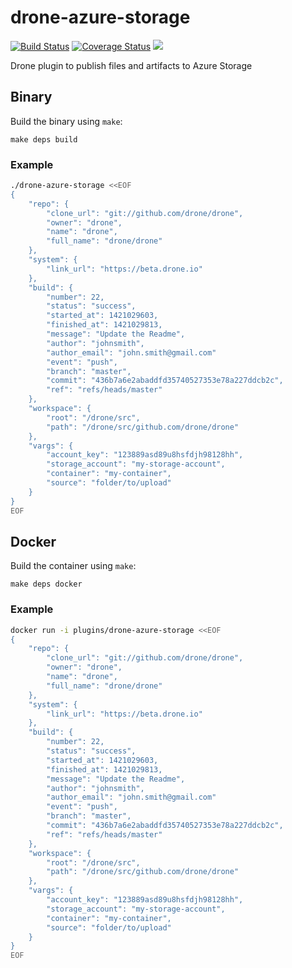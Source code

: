 # drone-azure-storage

[![Build Status](http://beta.drone.io/api/badges/drone-plugins/drone-azure-storage/status.svg)](http://beta.drone.io/drone-plugins/drone-azure-storage)
[![Coverage Status](https://aircover.co/badges/drone-plugins/drone-azure-storage/coverage.svg)](https://aircover.co/drone-plugins/drone-azure-storage)
[![](https://badge.imagelayers.io/plugins/drone-azure-storage:latest.svg)](https://imagelayers.io/?images=plugins/drone-azure-storage:latest 'Get your own badge on imagelayers.io')

Drone plugin to publish files and artifacts to Azure Storage

## Binary

Build the binary using `make`:

```
make deps build
```

### Example

```sh
./drone-azure-storage <<EOF
{
    "repo": {
        "clone_url": "git://github.com/drone/drone",
        "owner": "drone",
        "name": "drone",
        "full_name": "drone/drone"
    },
    "system": {
        "link_url": "https://beta.drone.io"
    },
    "build": {
        "number": 22,
        "status": "success",
        "started_at": 1421029603,
        "finished_at": 1421029813,
        "message": "Update the Readme",
        "author": "johnsmith",
        "author_email": "john.smith@gmail.com"
        "event": "push",
        "branch": "master",
        "commit": "436b7a6e2abaddfd35740527353e78a227ddcb2c",
        "ref": "refs/heads/master"
    },
    "workspace": {
        "root": "/drone/src",
        "path": "/drone/src/github.com/drone/drone"
    },
    "vargs": {
        "account_key": "123889asd89u8hsfdjh98128hh",
        "storage_account": "my-storage-account",
        "container": "my-container",
        "source": "folder/to/upload"
    }
}
EOF
```

## Docker

Build the container using `make`:

```
make deps docker
```

### Example

```sh
docker run -i plugins/drone-azure-storage <<EOF
{
    "repo": {
        "clone_url": "git://github.com/drone/drone",
        "owner": "drone",
        "name": "drone",
        "full_name": "drone/drone"
    },
    "system": {
        "link_url": "https://beta.drone.io"
    },
    "build": {
        "number": 22,
        "status": "success",
        "started_at": 1421029603,
        "finished_at": 1421029813,
        "message": "Update the Readme",
        "author": "johnsmith",
        "author_email": "john.smith@gmail.com"
        "event": "push",
        "branch": "master",
        "commit": "436b7a6e2abaddfd35740527353e78a227ddcb2c",
        "ref": "refs/heads/master"
    },
    "workspace": {
        "root": "/drone/src",
        "path": "/drone/src/github.com/drone/drone"
    },
    "vargs": {
        "account_key": "123889asd89u8hsfdjh98128hh",
        "storage_account": "my-storage-account",
        "container": "my-container",
        "source": "folder/to/upload"
    }
}
EOF
```
